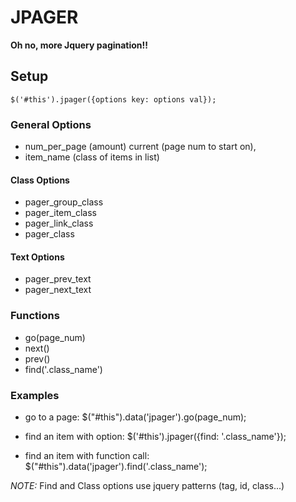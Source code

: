 # JPAGER

**Oh no, more Jquery pagination!!**

## Setup

```
$('#this').jpager({options key: options val});
```

### General Options

- num_per_page (amount) current (page num to start on), 
- item_name (class of items in list)

#### Class Options

- pager_group_class 
- pager_item_class
- pager_link_class
- pager_class

#### Text Options

- pager_prev_text
- pager_next_text

### Functions

- go(page_num)
- next()
- prev() 
- find('.class_name')

### Examples

- go to a page: $("#this").data('jpager').go(page_num);

- find an item with option: $('#this').jpager({find: '.class_name'}); 
- find an item with function call: $("#this").data('jpager').find('.class_name'); 

*NOTE:* Find and Class options use jquery patterns (tag, id, class...)

